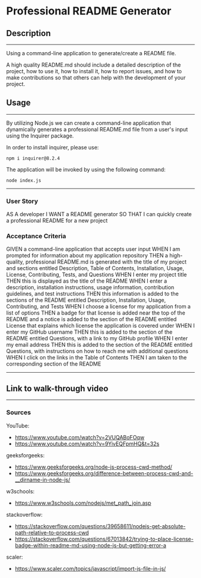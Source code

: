 # Professional README Generator

## Description
***
Using a command-line application to generate/create a README file. 

A high quality README.md should include a detailed description of the project, how to use it, how to install it, how to report issues, and how to make contributions so that others can help with the development of your project. 

## Usage
***
By utilizing Node.js we can create a command-line application that dynamically generates a professional README.md file from a user's input using the Inquirer package.

In order to install inquirer, please use:

```
npm i inquirer@8.2.4
```

The application will be invoked by using the following command:
```
node index.js
```

***
### User Story

AS A developer
I WANT a README generator
SO THAT I can quickly create a professional README for a new project

### Acceptance Criteria
GIVEN a command-line application that accepts user input
WHEN I am prompted for information about my application repository
THEN a high-quality, professional README.md is generated with the title of my project and sections entitled Description, Table of Contents, Installation, Usage, License, Contributing, Tests, and Questions
WHEN I enter my project title
THEN this is displayed as the title of the README
WHEN I enter a description, installation instructions, usage information, contribution guidelines, and test instructions
THEN this information is added to the sections of the README entitled Description, Installation, Usage, Contributing, and Tests
WHEN I choose a license for my application from a list of options
THEN a badge for that license is added near the top of the README and a notice is added to the section of the README entitled License that explains which license the application is covered under
WHEN I enter my GitHub username
THEN this is added to the section of the README entitled Questions, with a link to my GitHub profile
WHEN I enter my email address
THEN this is added to the section of the README entitled Questions, with instructions on how to reach me with additional questions
WHEN I click on the links in the Table of Contents
THEN I am taken to the corresponding section of the README
***

## Link to walk-through video



***
### Sources

YouTube:
- https://www.youtube.com/watch?v=2VUQABoFOqw
- https://www.youtube.com/watch?v=9YivEQFpmHQ&t=32s

geeksforgeeks:
- https://www.geeksforgeeks.org/node-js-process-cwd-method/
- https://www.geeksforgeeks.org/difference-between-process-cwd-and-__dirname-in-node-js/

w3schools:
- https://www.w3schools.com/nodejs/met_path_join.asp

stackoverflow:
- https://stackoverflow.com/questions/39658611/nodejs-get-absolute-path-relative-to-process-cwd
- https://stackoverflow.com/questions/67013842/trying-to-place-license-badge-within-readme-md-using-node-js-but-getting-error-a

scaler:
- https://www.scaler.com/topics/javascript/import-js-file-in-js/